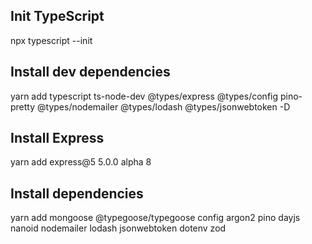 ## Init TypeScript
npx typescript --init

## Install dev dependencies
yarn add typescript ts-node-dev @types/express @types/config pino-pretty @types/nodemailer @types/lodash @types/jsonwebtoken -D

## Install Express
yarn add express@5
5.0.0 alpha 8

## Install dependencies
yarn add mongoose @typegoose/typegoose config argon2 pino dayjs nanoid nodemailer lodash jsonwebtoken dotenv zod